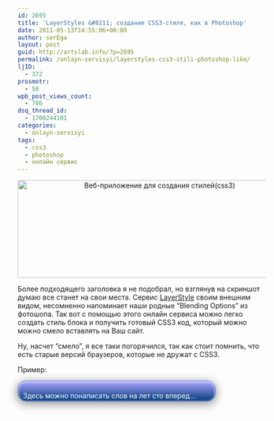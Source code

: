```yaml
---
id: 2695
title: 'LayerStyles &#8211; создание CSS3-стиля, как в Photoshop'
date: 2011-05-13T14:55:06+00:00
author: serEga
layout: post
guid: http://artslab.info/?p=2695
permalink: /onlayn-servisyi/layerstyles-css3-stili-photoshop-like/
ljID:
  - 372
prosmotr:
  - 58
wpb_post_views_count:
  - 786
dsq_thread_id:
  - 1708244101
categories:
  - onlayn-servisyi
tags:
  - css3
  - photoshop
  - онлайн сервис
---
```

<center>
  <img src="http://googledrive.com/host/0B9lHVSSSdxdxd0hjdUdmRzY3Tjg/layerstyle_html5.jpg" alt="Веб-приложение для создания стилей(css3)" title="layerstyle_html5" width="561" height="198" class="alignnone size-full wp-image-2696" />
</center>

Более подходящего заголовка я не подобрал, но взглянув на скриншот думаю все станет на свои места. Сервис [LayerStyle](http://layerstyles.org/) своим внешним видом, несомненно напоминает наши родные &#8220;Blending Options&#8221; из фотошопа. Так вот с помощью этого онлайн сервиса можно легко создать стиль блока и получить готовый CSS3 код, который можно можно смело вставлять на Ваш сайт.

Ну, насчет &#8220;смело&#8221;, я все таки погорячился, так как стоит помнить, что есть старые версий браузеров, которые не дружат с CSS3.

Пример:

<div style="border: 1px solid #3f68d1;border-radius: 17px;background-image: -moz-linear-gradient(top, #afa6ff, #003c7b);background-image: -webkit-gradient(linear, center top, center bottom, from(#afa6ff), to(#003c7b));box-shadow: 0 4px 17px 2px rgba(120,120,120,0.77), inset 0 1px 4px white;width:400px;height:40px; color: #fff;">
  <p style="padding: 7px 0 0 10px;">
    Здесь можно понаписать слов на лет сто вперед&#8230;
  </p>
</div>